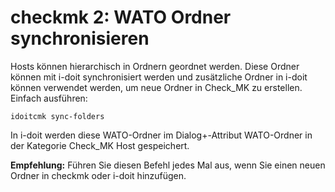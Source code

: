 # checkmk 2: WATO Ordner synchronisieren

Hosts können hierarchisch in Ordnern geordnet werden. Diese Ordner können mit i-doit synchronisiert werden und zusätzliche Ordner in i-doit können verwendet werden, um neue Ordner in Check\_MK zu erstellen. Einfach ausführen:

    idoitcmk sync-folders

In i-doit werden diese WATO-Ordner im Dialog+-Attribut WATO-Ordner in der Kategorie Check_MK Host gespeichert.

**Empfehlung:** Führen Sie diesen Befehl jedes Mal aus, wenn Sie einen neuen Ordner in checkmk oder i-doit hinzufügen.
